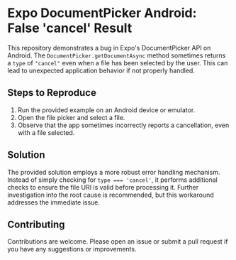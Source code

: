 # Expo DocumentPicker Android: False 'cancel' Result

This repository demonstrates a bug in Expo's DocumentPicker API on Android.  The `DocumentPicker.getDocumentAsync` method sometimes returns a `type` of `"cancel"` even when a file has been selected by the user.  This can lead to unexpected application behavior if not properly handled.

## Steps to Reproduce

1. Run the provided example on an Android device or emulator.
2. Open the file picker and select a file.
3. Observe that the app sometimes incorrectly reports a cancellation, even with a file selected.

## Solution

The provided solution employs a more robust error handling mechanism. Instead of simply checking for `type === 'cancel'`, it performs additional checks to ensure the file URI is valid before processing it.  Further investigation into the root cause is recommended, but this workaround addresses the immediate issue.

## Contributing

Contributions are welcome. Please open an issue or submit a pull request if you have any suggestions or improvements.